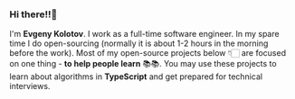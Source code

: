 ### Hi there!!👋

I'm **Evgeny Kolotov**. I work as a full-time software engineer. In my spare time I do open-sourcing (normally it is about 1-2 hours in the morning before the work).
Most of my open-source projects below 👇🏻 are focused on one thing - **to help people learn** 📚📚.
You may use these projects to learn about algorithms in **TypeScript** and get prepared for technical interviews.
